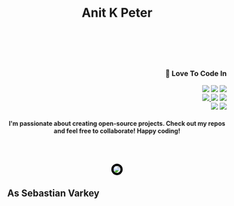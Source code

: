 <h1 align="center"> Anit K Peter </h1>

</br>
</br>


<h3 align="right">
  </br>
  
 💬 Love To Code In
<p align="right">
   &nbsp;&nbsp;&nbsp;&nbsp;&nbsp;&nbsp;&nbsp;&nbsp;&nbsp;
    <a href="https://developer.mozilla.org/en-US/docs/Web/HTML"><img src="https://img.shields.io/badge/html5%20-%23E34F26.svg?&style=for-the-badge&logo=html5&logoColor=white"/></a>
    <a href="https://developer.mozilla.org/en-US/docs/Web/CSS"><img src="https://img.shields.io/badge/css%20-%231572B6.svg?&style=for-the-badge&logo=css&logoColor=white"/></a>
    <a href="https://lua.org"><img src="https://img.shields.io/badge/lua%20-%231572B6.svg?&style=for-the-badge&logo=css&logoColor=white"/></a>
<br>
    &nbsp;&nbsp;&nbsp;&nbsp;&nbsp;&nbsp;&nbsp;&nbsp;&nbsp;
    <a href="https://nodejs.org/docs/latest/api/"><img src="https://img.shields.io/badge/node.js%20-%2343853D.svg?&style=for-the-badge&logo=node.js&logoColor=white"/>
    <a href="https://developer.mozilla.org/en-US/docs/Web/JavaScript"><img src="https://img.shields.io/badge/javascript%20-%23323330.svg?&style=for-the-badge&logo=javascript&logoColor=%23F7DF1E"/></a>
    <a href="https://www.typescriptlang.org/docs/"><img src="https://img.shields.io/badge/typescript%20-%230610c4.svg?&style=for-the-badge&logo=typescript&logoColor=white"/></a>
<br>
    &nbsp;&nbsp;&nbsp;&nbsp;&nbsp;&nbsp;&nbsp;&nbsp;&nbsp;
    <a href="https://git-scm.com/docs/git"><img src="https://img.shields.io/badge/git%20-%23F05033.svg?&style=for-the-badge&logo=git&logoColor=white"/></a>
    <a href="https://docs.python.org/3/"><img src="https://img.shields.io/badge/python%20-%23ffde57.svg?&style=for-the-badge&logo=python&logoColor=%ffde57"/></a>

      
   <h4 align="center">I'm passionate about creating open-source projects. Check out my repos and feel free to collaborate! Happy coding! </h4>
</p>
</h3>

</br></br>

<p align="center">
  <img src="http://github-profile-summary-cards.vercel.app/api/cards/profile-details?username=Anit-K-Peter&theme=ayu_mirage"
       style="border: 5px solid #000; border-radius: 15px;" />
</p>


<h2 align="left"> As Sebastian Varkey </h2>
</br>

</br>
